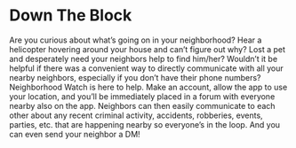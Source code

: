 # Down The Block

Are you curious about what’s going on in your neighborhood? Hear a helicopter hovering around your house and can’t figure out why? Lost a pet and desperately need your neighbors help to find him/her? Wouldn’t it be helpful if there was a convenient way to directly communicate with all your nearby neighbors, especially if you don’t have their phone numbers? Neighborhood Watch is here to help. Make an account, allow the app to use your location, and you’ll be immediately placed in a forum with everyone nearby also on the app. Neighbors can then easily communicate to each other about any recent criminal activity, accidents, robberies, events, parties, etc. that are happening nearby so everyone’s in the loop. And you can even send your neighbor a DM!
